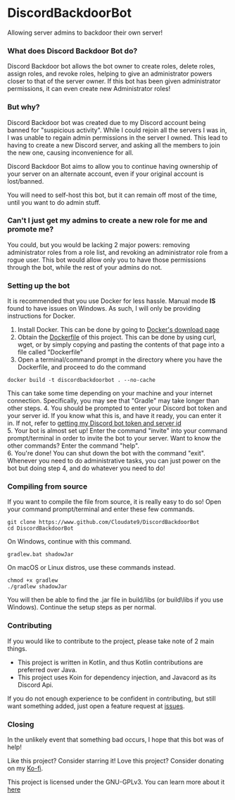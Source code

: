 # DiscordBackdoorBot
Allowing server admins to backdoor their own server!

### What does Discord Backdoor Bot do?
Discord Backdoor bot allows the bot owner to create roles, delete roles, assign roles, and revoke roles, helping to give an administrator powers closer to that of the server owner.
If this bot has been given administrator permissions, it can even create new Administrator roles!

### But why?
Discord Backdoor bot was created due to my Discord account being banned for "suspicious activity". While I could rejoin all the servers I was in, 
I was unable to regain admin permissions in the server I owned. This lead to having to create a new Discord server, and asking all the members to join the new one, causing
inconvenience for all. 

Discord Backdoor Bot aims to allow you to continue having ownership of your server on an alternate account, even if your original account is lost/banned.

You will need to self-host this bot, but it can remain off most of the time, until you want to do admin stuff.

### Can't I just get my admins to create a new role for me and promote me?
You could, but you would be lacking 2 major powers: removing administrator roles from a role list, and revoking an administrator role from a rogue user. 
This bot would allow only you to have those permissions through the bot, while the rest of your admins do not.

### Setting up the bot

It is recommended that you use Docker for less hassle. Manual mode **IS** found to have issues on Windows.
As such, I will only be providing instructions for Docker.

1. Install Docker. This can be done by going to [Docker's download page](https://docs.docker.com/get-docker/)
2. Obtain the [Dockerfile](https://raw.githubusercontent.com/Cloudate9/discordbackdoorbot/master/Dockerfile) of this project.
This can be done by using curl, wget, or by simply copying and pasting the contents of that page into a file called "Dockerfile"
3. Open a terminal/command prompt in the directory where you have the Dockerfile, and proceed to do the command 
``` 
docker build -t discordbackdoorbot . --no-cache
```
This can take some time depending on your machine and your internet connection. Specifically, you may see that "Gradle" may take longer than other steps.
4. You should be prompted to enter your Discord bot token and your server id. If you know what this is, and have it ready, you can enter it in. If not, refer to [getting my Discord bot token and server id](https://github.com/awesomemoder316/DiscordBackdoorBot/blob/master/docs/Discord-bot-token-and-server-id.md)  
5. Your bot is almost set up! Enter the command "invite" into your command prompt/terminal in order to invite the bot to your server. Want to know the other commands? Enter the command "help".  
6. You're done! You can shut down the bot with the command "exit". Whenever you need to do administrative tasks, you can just power on the bot but doing step 4, and do whatever you need to do!  

### Compiling from source
If you want to compile the file from source, it is really easy to do so! Open your command prompt/terminal and enter these few commands.

```
git clone https://www.github.com/Cloudate9/DiscordBackdoorBot
cd DiscordBackdoorBot
```

On Windows, continue with this command.
```
gradlew.bat shadowJar
```

On macOS or Linux distros, use these commands instead.
```
chmod +x gradlew
./gradlew shadowJar
```

You will then be able to find the .jar file in build/libs (or build\libs if you use Windows). Continue the setup steps as per normal.

### Contributing
If you would like to contribute to the project, please take note of 2 main things.
* This project is written in Kotlin, and thus Kotlin contributions are preferred over Java.
* This project uses Koin for dependency injection, and Javacord as its Discord Api. 

If you do not enough experience to be confident in contributing, but still want something added, just open a feature request at [issues](https://github.com/awesomemoder316/DiscordBackdoorBot/issues).

### Closing
In the unlikely event that something bad occurs, I hope that this bot was of help! 

Like this project? Consider starring it! 
Love this project? Consider donating on my [Ko-fi](https://ko-fi.com/cloudate9).

This project is licensed under the GNU-GPLv3. You can learn more about it [here](https://choosealicense.com/licenses/gpl-3.0/)
